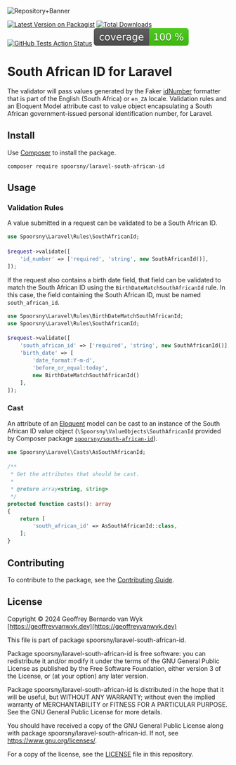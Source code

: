 ![Repository+Banner](https://banners.beyondco.de/South%20African%20ID%20for%20Laravel.png?theme=light&packageManager=composer+require&packageName=spoorsny%2Flaravel-south-african-id&pattern=circuitBoard&style=style_1&description=Validation+rules+and+an+Eloquent+Model+attribute+cast+to+value+object+encapsulating+a+South+African+government-issued+personal+identification+number,+for+Laravel.&md=1&showWatermark=1&fontSize=100px&images=https%3A%2F%2Flaravel.com%2Fimg%2Flogomark.min.svg)

[![Latest Version on Packagist](https://img.shields.io/packagist/v/spoorsny/laravel-south-african-id.svg?style=flat-square)](https://packagist.org/packages/spoorsny/laravel-south-african-id)
[![Total Downloads](https://img.shields.io/packagist/dt/spoorsny/laravel-south-african-id.svg?style=flat-square)]("https://packagist.org/packages/spoorsny/laravel-south-african-id")
[![GitHub Tests Action Status](https://img.shields.io/github/actions/workflow/status/spoorsny/laravel-south-african-id/continuous-integration.yml?branch=master&label=tests&style=flat-square)](https://github.com/spoorsny/laravel-south-african-id/actions?query=workflow%3Acontinuous-integration+branch%3Amaster)
[![PHPUnit Code Coverage](https://github.com/spoorsny/laravel-south-african-id/blob/image-data/coverage.svg)](https://github.com/spoorsny/laravel-south-african-id/actions?query=workflow%3Acontinuous-integration+branch%3Amaster)

# South African ID for Laravel

The validator will pass values generated by the Faker
[idNumber](https://fakerphp.org/locales/en_ZA/#fakerprovideren_zaperson)
formatter that is part of the English (South Africa) or `en_ZA` locale.
Validation rules and an Eloquent Model attribute cast to value object encapsulating a South African government-issued personal identification number, for Laravel.

## Install

Use [Composer](https://getcomposer.org) to install the package.

```shell
composer require spoorsny/laravel-south-african-id
```

## Usage

### Validation Rules

A value submitted in a request can be validated to be a South African ID.

```php
use Spoorsny\Laravel\Rules\SouthAfricanId;

$request->validate([
    'id_number' => ['required', 'string', new SouthAfricanId()],
]);
```

If the request also contains a birth date field, that field can be validated to
match the South African ID using the `BirthDateMatchSouthAfricanId` rule. In
this case, the field containing the South African ID, must be named
`south_african_id`.

```php
use Spoorsny\Laravel\Rules\BirthDateMatchSouthAfricanId;
use Spoorsny\Laravel\Rules\SouthAfricanId;

$request->validate([
    'south_african_id' => ['required', 'string', new SouthAfricanId()],
    'birth_date' => [
        'date_format:Y-m-d',
        'before_or_equal:today',
        new BirthDateMatchSouthAfricanId()
    ],
]);
```

### Cast

An attribute of an
[Eloquent](https://laravel.com/docs/11.x/eloquent#generating-model-classes)
model can be cast to an instance of the South African ID
value object (`\Spoorsny\ValueObjects\SouthAfricanId` provided by Composer
package
[`spoorsny/south-african-id`](https://packagist.org/spoorsny/south-african-id)).

```php
use Spoorsny\Laravel\Casts\AsSouthAfricanId;

/**
 * Get the attributes that should be cast.
 *
 * @return array<string, string>
 */
protected function casts(): array
{
    return [
        'south_african_id' => AsSouthAfricanId::class,
    ];
}
```

## Contributing

To contribute to the package, see the [Contributing Guide](CONTRIBUTING.md).

## License

Copyright &copy; 2024 Geoffrey Bernardo van Wyk [https://geoffreyvanwyk.dev](https://geoffreyvanwyk.dev)

This file is part of package spoorsny/laravel-south-african-id.

Package spoorsny/laravel-south-african-id is free software: you can redistribute it
and/or modify it under the terms of the GNU General Public License as
published by the Free Software Foundation, either version 3 of the License, or
(at your option) any later version.

Package spoorsny/laravel-south-african-id is distributed in the hope that it will be
useful, but WITHOUT ANY WARRANTY; without even the implied warranty of
MERCHANTABILITY or FITNESS FOR A PARTICULAR PURPOSE. See the GNU General
Public License for more details.

You should have received a copy of the GNU General Public License along with
package spoorsny/laravel-south-african-id. If not, see <https://www.gnu.org/licenses/>.

For a copy of the license, see the [LICENSE](LICENSE) file in this repository.
